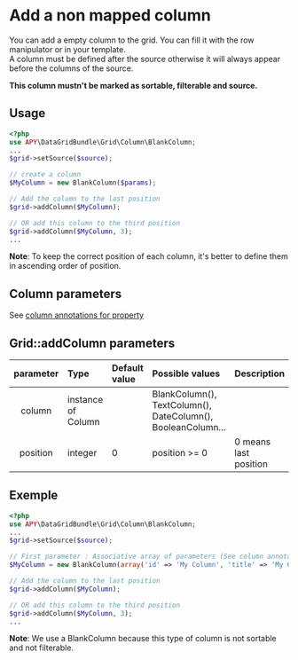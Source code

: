 Add a non mapped column
=======================

You can add a empty column to the grid. You can fill it with the row manipulator or in your template.  
A column must be defined after the source otherwise it will always appear before the columns of the source.

**This column mustn't be marked as sortable, filterable and source.**

## Usage

```php
<?php
use APY\DataGridBundle\Grid\Column\BlankColumn;
...
$grid->setSource($source);

// create a column
$MyColumn = new BlankColumn($params);

// Add the column to the last position
$grid->addColumn($MyColumn);

// OR add this column to the third position
$grid->addColumn($MyColumn, 3);
...
```

**Note**: To keep the correct position of each column, it's better to define them in ascending order of position.

## Column parameters

See [column annotations for property](../columns_configuration/annotations/column_annotation_property.md#available-attributes)

## Grid::addColumn parameters

|parameter|Type|Default value|Possible values|Description|
|:--:|:--|:--|:--|:--|
|column|instance of Column||BlankColumn(), TextColumn(), DateColumn(), BooleanColumn...||
|position|integer|0|position >= 0|0 means last position|

## Exemple

```php
<?php
use APY\DataGridBundle\Grid\Column\BlankColumn;
...
$grid->setSource($source);

// First parameter : Associative array of parameters (See column annotations for property) 
$MyColumn = new BlankColumn(array('id' => 'My Column', 'title' => 'My Column', 'type' => 'number', 'size' => '54'));

// Add the column to the last position
$grid->addColumn($MyColumn);

// OR add this column to the third position
$grid->addColumn($MyColumn, 3);
...
```

**Note**: We use a BlankColumn because this type of column is not sortable and not filterable.
